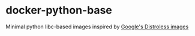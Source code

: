 # docker-python-base

Minimal python libc-based images inspired by [Google's Distroless images](https://github.com/GoogleContainerTools/distroless)
